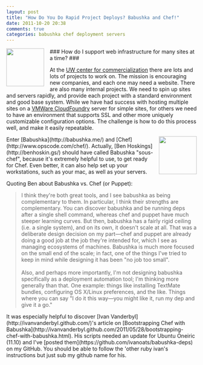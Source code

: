 ```yaml
---
layout: post
title: "How Do You Do Rapid Project Deploys? Babushka and Chef!"
date: 2011-10-20 20:38
comments: true
categories: babushka chef deployment servers 
---
```


<img style="float:left; margin: 0 15px 10px 0; height: 100px" src="http://www.opscode.com/images/OC_Chef_Logo.png" />
### How do I support web infrastructure for many sites at a time? ###

At the [UW center for commercialization](http://depts.washington.edu/uwc4c) there are lots and lots of projects to work on. The mission is encouraging new companies, and each one may need a website. There are also many internal projects. We need to spin up sites and servers rapidly, and provide each project with a standard environment and good base system. While we have had success with hosting multiple sites on a [VMWare CloudFoundry](http://cloudfoundry.org/) server for simple sites, for others we need to have an environment that supports SSL and other more uniquely customizable configuration options. The challenge is how to do this process well, and make it easily repeatable.
 
<img style="float:right; margin: 0 0 10px 15px; height: 100px" src="/images/babushka.png" />
Enter [Babushka](http://babushka.me/) and [Chef](http://www.opscode.com/chef/). Actually, [Ben Hoskings](http://benhoskin.gs/) should have called Babushka "sous-chef", because it's extremely helpful to use, to get ready for Chef. Even better, it can also help set up your workstations, such as your mac, as well as your servers.

Quoting Ben about Babushka vs. Chef (or Puppet): 
<blockquote>
  I think they're both great tools, and I see babushka as being complementary 
to them. In particular, I think their strengths are complementary. 
You can discover babushka and be running deps after a single shell command, 
whereas chef and puppet have much steeper learning curves. But then, 
babushka has a fairly rigid ceiling (i.e. a single system), and on its own, 
it doesn't scale at all. That was a deliberate design decision on my 
part—chef and puppet are already doing a good job at the job they're 
intended for, which I see as managing ecosystems of machines. Babushka is 
much more focused on the small end of the scale; in fact, one of the things 
I've tried to keep in mind while designing it has been "no job too small". 
<br><br>
Also, and perhaps more importantly, I'm not designing babushka specifically 
as a deployment automation tool; I'm thinking more generally than that. One 
example: things like installing TextMate bundles, configuring OS X/Linux 
preferences, and the like. Things where you can say "I do it this way—you 
might like it, run my dep and give it a go."
</blockquote>
It was especially helpful to discover [Ivan Vanderbyl](http://ivanvanderbyl.github.com/)'s article on [Bootstrapping Chef with Babushka](http://ivanvanderbyl.github.com/2011/05/28/bootstrapping-chef-with-babushka.html). His scripts needed an update for Ubuntu Oneiric (11.10) and I've [posted them](https://github.com/ivanoats/babushka-deps) on my GitHub. You should be able to follow the 'other ruby ivan's instructions but just sub my github name for his.

